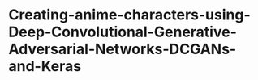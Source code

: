 # Creating-anime-characters-using-Deep-Convolutional-Generative-Adversarial-Networks-DCGANs-and-Keras
